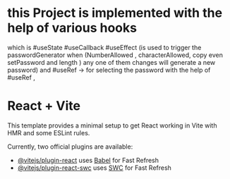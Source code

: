 
# this Project is implemented with the help of various hooks 

which is #useState #useCallback #useEffect (is used to trigger the passwordGenerator when (NumberAllowed , characterAllowed, copy even setPassword and length ) any one of them changes will generate a new password) and #useRef -> for selecting the password with the help of #useRef , 

# React + Vite

This template provides a minimal setup to get React working in Vite with HMR and some ESLint rules.

Currently, two official plugins are available:

- [@vitejs/plugin-react](https://github.com/vitejs/vite-plugin-react/blob/main/packages/plugin-react/README.md) uses [Babel](https://babeljs.io/) for Fast Refresh
- [@vitejs/plugin-react-swc](https://github.com/vitejs/vite-plugin-react-swc) uses [SWC](https://swc.rs/) for Fast Refresh
